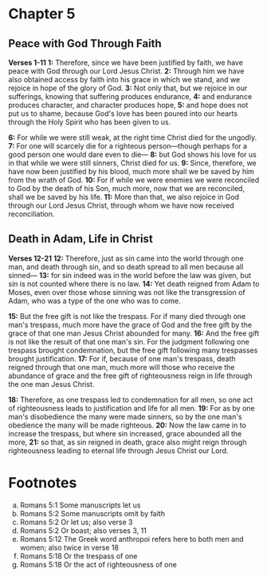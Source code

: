 # Chapter 5
## Peace with God Through Faith
**Verses 1-11**
**1:** Therefore, since we have been justified by faith, we have peace with God through our Lord Jesus Christ.
**2:** Through him we have also obtained access by faith into his grace in which we stand, and we rejoice in hope of the glory of God.
**3:** Not only that, but we rejoice in our sufferings, knowing that suffering produces endurance,
**4:** and endurance produces character, and character produces hope,
**5:** and hope does not put us to shame, because God's love has been poured into our hearts through the Holy Spirit who has been given to us.

**6:** For while we were still weak, at the right time Christ died for the ungodly.
**7:** For one will scarcely die for a righteous person—though perhaps for a good person one would dare even to die—
**8:** but God shows his love for us in that while we were still sinners, Christ died for us.
**9:** Since, therefore, we have now been justified by his blood, much more shall we be saved by him from the wrath of God.
**10:** For if while we were enemies we were reconciled to God by the death of his Son, much more, now that we are reconciled, shall we be saved by his life.
**11:** More than that, we also rejoice in God through our Lord Jesus Christ, through whom we have now received reconciliation.

## Death in Adam, Life in Christ
**Verses 12-21**
**12:** Therefore, just as sin came into the world through one man, and death through sin, and so death spread to all men because all sinned—
**13:** for sin indeed was in the world before the law was given, but sin is not counted where there is no law.
**14:** Yet death reigned from Adam to Moses, even over those whose sinning was not like the transgression of Adam, who was a type of the one who was to come.

**15:** But the free gift is not like the trespass. For if many died through one man's trespass, much more have the grace of God and the free gift by the grace of that one man Jesus Christ abounded for many.
**16:** And the free gift is not like the result of that one man's sin. For the judgment following one trespass brought condemnation, but the free gift following many trespasses brought justification.
**17:** For if, because of one man's trespass, death reigned through that one man, much more will those who receive the abundance of grace and the free gift of righteousness reign in life through the one man Jesus Christ.

**18:** Therefore, as one trespass led to condemnation for all men, so one act of righteousness leads to justification and life for all men.
**19:** For as by one man's disobedience the many were made sinners, so by the one man's obedience the many will be made righteous.
**20:** Now the law came in to increase the trespass, but where sin increased, grace abounded all the more,
**21:** so that, as sin reigned in death, grace also might reign through righteousness leading to eternal life through Jesus Christ our Lord.

# Footnotes
<ol type='a'>
	<li>Romans 5:1 Some manuscripts let us</li>
	<li>Romans 5:2 Some manuscripts omit by faith</li>
	<li>Romans 5:2 Or let us; also verse 3</li>
	<li>Romans 5:2 Or boast; also verses 3, 11</li>
	<li>Romans 5:12 The Greek word anthropoi refers here to both men and women; also twice in verse 18</li>
	<li>Romans 5:18 Or the trespass of one</li>
	<li>Romans 5:18 Or the act of righteousness of one</li>
</ol>

